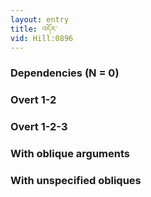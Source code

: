 ```yaml
---
layout: entry
title: འདོར་
vid: Hill:0896
---
```

### Dependencies (N = 0)


### Overt 1-2


### Overt 1-2-3


### With oblique arguments


### With unspecified obliques
